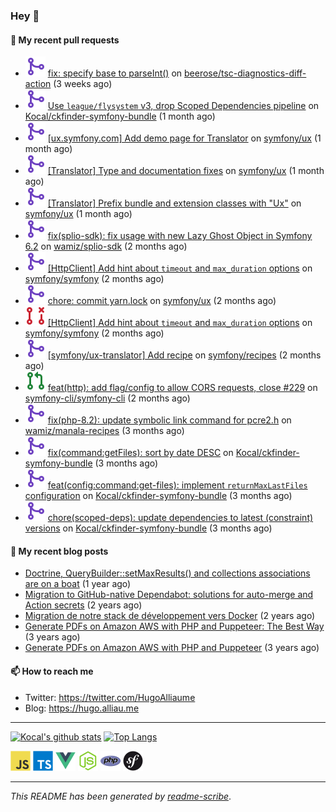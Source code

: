 ### Hey 👋

#### 👷 My recent pull requests

- ![](./assets/pr-merged.svg) [fix: specify base to parseInt()](https://github.com/beerose/tsc-diagnostics-diff-action/pull/18) on [beerose/tsc-diagnostics-diff-action](https://github.com/beerose/tsc-diagnostics-diff-action) (3 weeks ago)
- ![](./assets/pr-merged.svg) [Use `league/flysystem` v3, drop Scoped Dependencies pipeline](https://github.com/Kocal/ckfinder-symfony-bundle/pull/29) on [Kocal/ckfinder-symfony-bundle](https://github.com/Kocal/ckfinder-symfony-bundle) (1 month ago)
- ![](./assets/pr-merged.svg) [[ux.symfony.com] Add demo page for Translator](https://github.com/symfony/ux/pull/826) on [symfony/ux](https://github.com/symfony/ux) (1 month ago)
- ![](./assets/pr-merged.svg) [[Translator] Type and documentation fixes](https://github.com/symfony/ux/pull/822) on [symfony/ux](https://github.com/symfony/ux) (1 month ago)
- ![](./assets/pr-merged.svg) [[Translator] Prefix bundle and extension classes with &#34;Ux&#34;](https://github.com/symfony/ux/pull/819) on [symfony/ux](https://github.com/symfony/ux) (1 month ago)
- ![](./assets/pr-merged.svg) [fix(splio-sdk): fix usage with new Lazy Ghost Object in Symfony 6.2](https://github.com/wamiz/splio-sdk/pull/4) on [wamiz/splio-sdk](https://github.com/wamiz/splio-sdk) (2 months ago)
- ![](./assets/pr-merged.svg) [[HttpClient] Add hint about `timeout` and `max_duration` options](https://github.com/symfony/symfony/pull/49791) on [symfony/symfony](https://github.com/symfony/symfony) (2 months ago)
- ![](./assets/pr-merged.svg) [chore: commit yarn.lock](https://github.com/symfony/ux/pull/755) on [symfony/ux](https://github.com/symfony/ux) (2 months ago)
- ![](./assets/pr-closed.svg) [[HttpClient] Add hint about `timeout` and `max_duration` options](https://github.com/symfony/symfony/pull/49756) on [symfony/symfony](https://github.com/symfony/symfony) (2 months ago)
- ![](./assets/pr-merged.svg) [[symfony/ux-translator] Add recipe](https://github.com/symfony/recipes/pull/1185) on [symfony/recipes](https://github.com/symfony/recipes) (2 months ago)
- ![](./assets/pr-open.svg) [feat(http): add flag/config to allow CORS requests, close #229](https://github.com/symfony-cli/symfony-cli/pull/293) on [symfony-cli/symfony-cli](https://github.com/symfony-cli/symfony-cli) (2 months ago)
- ![](./assets/pr-merged.svg) [fix(php-8.2): update symbolic link command for pcre2.h](https://github.com/wamiz/manala-recipes/pull/21) on [wamiz/manala-recipes](https://github.com/wamiz/manala-recipes) (3 months ago)
- ![](./assets/pr-merged.svg) [fix(command:getFiles): sort by date DESC](https://github.com/Kocal/ckfinder-symfony-bundle/pull/28) on [Kocal/ckfinder-symfony-bundle](https://github.com/Kocal/ckfinder-symfony-bundle) (3 months ago)
- ![](./assets/pr-merged.svg) [feat(config:command:get-files): implement `returnMaxLastFiles` configuration](https://github.com/Kocal/ckfinder-symfony-bundle/pull/27) on [Kocal/ckfinder-symfony-bundle](https://github.com/Kocal/ckfinder-symfony-bundle) (3 months ago)
- ![](./assets/pr-merged.svg) [chore(scoped-deps): update dependencies to latest (constraint) versions](https://github.com/Kocal/ckfinder-symfony-bundle/pull/26) on [Kocal/ckfinder-symfony-bundle](https://github.com/Kocal/ckfinder-symfony-bundle) (3 months ago)

#### 📜 My recent blog posts

- [Doctrine, QueryBuilder::setMaxResults() and collections associations are on a boat](https://hugo.alliau.me/2022/01/07/doctrine-setmaxresults-and-collections-associations-are-on-a-boat/) (1 year ago)
- [Migration to GitHub-native Dependabot: solutions for auto-merge and Action secrets](https://hugo.alliau.me/2021/05/04/migration-to-github-native-dependabot-solutions-for-auto-merge-and-action-secrets/) (2 years ago)
- [Migration de notre stack de développement vers Docker](https://hugo.alliau.me/2021/04/26/migration-stack-developpement/) (2 years ago)
- [Generate PDFs on Amazon AWS with PHP and Puppeteer: The Best Way](https://hugo.alliau.me/2020/04/21/generate-pdfs-on-amazon-aws-with-php-and-puppeteer-the-best-way/) (3 years ago)
- [Generate PDFs on Amazon AWS with PHP and Puppeteer](https://hugo.alliau.me/2020/01/02/generate-pdfs-on-amazon-aws-with-php-and-puppeteer/) (3 years ago)

#### 📫 How to reach me

- Twitter: https://twitter.com/HugoAlliaume
- Blog: https://hugo.alliau.me

---

[![Kocal's github stats](https://github-readme-stats.vercel.app/api?username=Kocal&count_private=true&hide=stars)](https://github.com/anuraghazra/github-readme-stats)
[![Top Langs](https://github-readme-stats.vercel.app/api/top-langs/?username=Kocal&layout=compact)](https://github.com/anuraghazra/github-readme-stats)

<img src="https://raw.githubusercontent.com/devicons/devicon/master/icons/javascript/javascript-original.svg" alt="javascript" title="javascript" width="32" height="32"/> <img src="https://raw.githubusercontent.com/devicons/devicon/master/icons/typescript/typescript-original.svg" alt="typescript" title="typescript" width="32" height="32"/> <img src="https://raw.githubusercontent.com/devicons/devicon/master/icons/vuejs/vuejs-original.svg" alt="vuejs" title="vuejs" width="32" height="32"/> <img src="https://raw.githubusercontent.com/devicons/devicon/master/icons/nodejs/nodejs-original.svg" alt="nodejs" title="nodejs" width="32" height="32"/> <img src="https://raw.githubusercontent.com/devicons/devicon/master/icons/php/php-original.svg" alt="php" title="php" width="32" height="32"/> <img src="https://raw.githubusercontent.com/devicons/devicon/master/icons/symfony/symfony-original.svg" alt="symfony" title="symfony" width="32" height="32"/> 

---

_This README has been generated by [readme-scribe](https://github.com/muesli/readme-scribe/)_.

